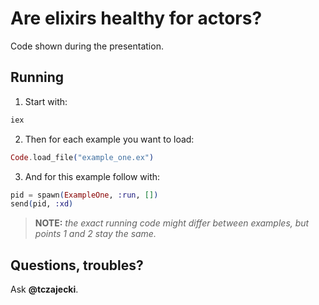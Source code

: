 # Are elixirs healthy for actors?

Code shown during the presentation.

## Running

1. Start with:

```bash
iex
```

2. Then for each example you want to load:
```elixir
Code.load_file("example_one.ex")
```

3. And for this example follow with:
```elixir
pid = spawn(ExampleOne, :run, [])
send(pid, :xd)
```

> **NOTE:** _the exact running code might differ between examples, but points 1 and 2 stay the same._

## Questions, troubles?

Ask **@tczajecki**.
